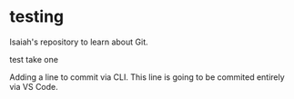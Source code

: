 # testing
Isaiah's repository to learn about Git.

test take one

Adding a line to commit via CLI.
This line is going to be commited entirely via VS Code.